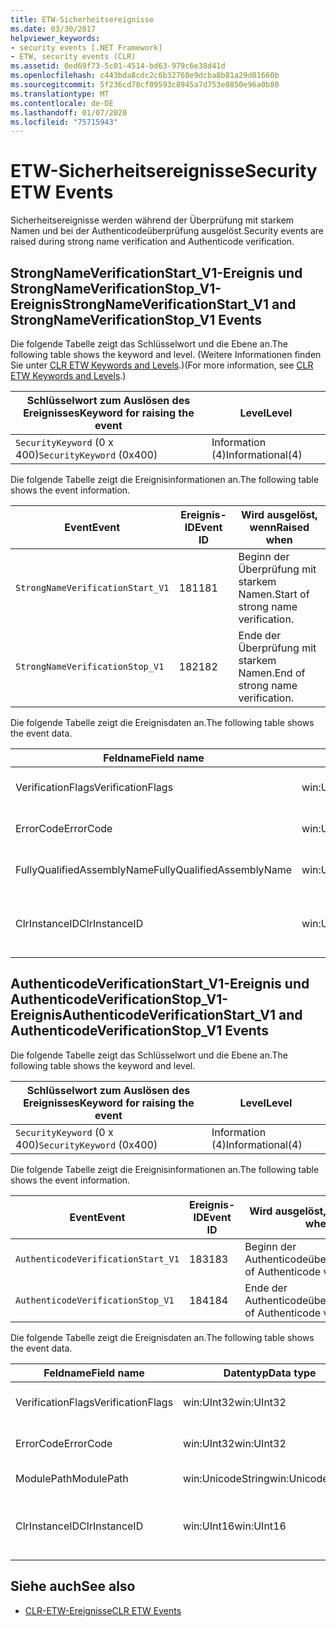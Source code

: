 ```yaml
---
title: ETW-Sicherheitsereignisse
ms.date: 03/30/2017
helpviewer_keywords:
- security events [.NET Framework]
- ETW, security events (CLR)
ms.assetid: 0ed69f73-5c01-4514-bd63-979c6e38d41d
ms.openlocfilehash: c443bda8cdc2c6b32760e9dcba8b81a29d81660b
ms.sourcegitcommit: 5f236cd78cf09593c8945a7d753e0850e96a0b80
ms.translationtype: MT
ms.contentlocale: de-DE
ms.lasthandoff: 01/07/2020
ms.locfileid: "75715943"
---
```

# <a name="security-etw-events"></a><span data-ttu-id="61256-102">ETW-Sicherheitsereignisse</span><span class="sxs-lookup"><span data-stu-id="61256-102">Security ETW Events</span></span>

<span data-ttu-id="61256-103">Sicherheitsereignisse werden während der Überprüfung mit starkem Namen und bei der Authenticodeüberprüfung ausgelöst.</span><span class="sxs-lookup"><span data-stu-id="61256-103">Security events are raised during strong name verification and Authenticode verification.</span></span>  

## <a name="strongnameverificationstart_v1-and-strongnameverificationstop_v1-events"></a><span data-ttu-id="61256-104">StrongNameVerificationStart_V1-Ereignis und StrongNameVerificationStop_V1-Ereignis</span><span class="sxs-lookup"><span data-stu-id="61256-104">StrongNameVerificationStart_V1 and StrongNameVerificationStop_V1 Events</span></span>  
 <span data-ttu-id="61256-105">Die folgende Tabelle zeigt das Schlüsselwort und die Ebene an.</span><span class="sxs-lookup"><span data-stu-id="61256-105">The following table shows the keyword and level.</span></span> <span data-ttu-id="61256-106">(Weitere Informationen finden Sie unter [CLR ETW Keywords and Levels](clr-etw-keywords-and-levels.md).)</span><span class="sxs-lookup"><span data-stu-id="61256-106">(For more information, see [CLR ETW Keywords and Levels](clr-etw-keywords-and-levels.md).)</span></span>  
  
|<span data-ttu-id="61256-107">Schlüsselwort zum Auslösen des Ereignisses</span><span class="sxs-lookup"><span data-stu-id="61256-107">Keyword for raising the event</span></span>|<span data-ttu-id="61256-108">Level</span><span class="sxs-lookup"><span data-stu-id="61256-108">Level</span></span>|  
|-----------------------------------|-----------|  
|<span data-ttu-id="61256-109">`SecurityKeyword` (0 x 400)</span><span class="sxs-lookup"><span data-stu-id="61256-109">`SecurityKeyword` (0x400)</span></span>|<span data-ttu-id="61256-110">Information (4)</span><span class="sxs-lookup"><span data-stu-id="61256-110">Informational(4)</span></span>|  
  
 <span data-ttu-id="61256-111">Die folgende Tabelle zeigt die Ereignisinformationen an.</span><span class="sxs-lookup"><span data-stu-id="61256-111">The following table shows the event information.</span></span>  
  
|<span data-ttu-id="61256-112">Event</span><span class="sxs-lookup"><span data-stu-id="61256-112">Event</span></span>|<span data-ttu-id="61256-113">Ereignis-ID</span><span class="sxs-lookup"><span data-stu-id="61256-113">Event ID</span></span>|<span data-ttu-id="61256-114">Wird ausgelöst, wenn</span><span class="sxs-lookup"><span data-stu-id="61256-114">Raised when</span></span>|  
|-----------|--------------|-----------------|  
|`StrongNameVerificationStart_V1`|<span data-ttu-id="61256-115">181</span><span class="sxs-lookup"><span data-stu-id="61256-115">181</span></span>|<span data-ttu-id="61256-116">Beginn der Überprüfung mit starkem Namen.</span><span class="sxs-lookup"><span data-stu-id="61256-116">Start of strong name verification.</span></span>|  
|`StrongNameVerificationStop_V1`|<span data-ttu-id="61256-117">182</span><span class="sxs-lookup"><span data-stu-id="61256-117">182</span></span>|<span data-ttu-id="61256-118">Ende der Überprüfung mit starkem Namen.</span><span class="sxs-lookup"><span data-stu-id="61256-118">End of strong name verification.</span></span>|  
  
 <span data-ttu-id="61256-119">Die folgende Tabelle zeigt die Ereignisdaten an.</span><span class="sxs-lookup"><span data-stu-id="61256-119">The following table shows the event data.</span></span>  
  
|<span data-ttu-id="61256-120">Feldname</span><span class="sxs-lookup"><span data-stu-id="61256-120">Field name</span></span>|<span data-ttu-id="61256-121">Datentyp</span><span class="sxs-lookup"><span data-stu-id="61256-121">Data type</span></span>|<span data-ttu-id="61256-122">Beschreibung</span><span class="sxs-lookup"><span data-stu-id="61256-122">Description</span></span>|  
|----------------|---------------|-----------------|  
|<span data-ttu-id="61256-123">VerificationFlags</span><span class="sxs-lookup"><span data-stu-id="61256-123">VerificationFlags</span></span>|<span data-ttu-id="61256-124">win:UInt32</span><span class="sxs-lookup"><span data-stu-id="61256-124">win:UInt32</span></span>|<span data-ttu-id="61256-125">Die Überprüfungsflags.</span><span class="sxs-lookup"><span data-stu-id="61256-125">The verification flags.</span></span>|  
|<span data-ttu-id="61256-126">ErrorCode</span><span class="sxs-lookup"><span data-stu-id="61256-126">ErrorCode</span></span>|<span data-ttu-id="61256-127">win:UInt32</span><span class="sxs-lookup"><span data-stu-id="61256-127">win:UInt32</span></span>|<span data-ttu-id="61256-128">Der HResult-Fehlercode.</span><span class="sxs-lookup"><span data-stu-id="61256-128">The HResult error code.</span></span>|  
|<span data-ttu-id="61256-129">FullyQualifiedAssemblyName</span><span class="sxs-lookup"><span data-stu-id="61256-129">FullyQualifiedAssemblyName</span></span>|<span data-ttu-id="61256-130">win:UnicodeString</span><span class="sxs-lookup"><span data-stu-id="61256-130">win:UnicodeString</span></span>|<span data-ttu-id="61256-131">Der vollqualifizierte Assemblyname.</span><span class="sxs-lookup"><span data-stu-id="61256-131">The fully qualified assembly name.</span></span>|  
|<span data-ttu-id="61256-132">ClrInstanceID</span><span class="sxs-lookup"><span data-stu-id="61256-132">ClrInstanceID</span></span>|<span data-ttu-id="61256-133">win:UInt16</span><span class="sxs-lookup"><span data-stu-id="61256-133">win:UInt16</span></span>|<span data-ttu-id="61256-134">Eindeutige ID für die Instanz von CLR oder CoreCLR.</span><span class="sxs-lookup"><span data-stu-id="61256-134">Unique ID for the instance of CLR or CoreCLR.</span></span>|  

## <a name="authenticodeverificationstart_v1-and-authenticodeverificationstop_v1-events"></a><span data-ttu-id="61256-135">AuthenticodeVerificationStart_V1-Ereignis und AuthenticodeVerificationStop_V1-Ereignis</span><span class="sxs-lookup"><span data-stu-id="61256-135">AuthenticodeVerificationStart_V1 and AuthenticodeVerificationStop_V1 Events</span></span>  
 <span data-ttu-id="61256-136">Die folgende Tabelle zeigt das Schlüsselwort und die Ebene an.</span><span class="sxs-lookup"><span data-stu-id="61256-136">The following table shows the keyword and level.</span></span>  
  
|<span data-ttu-id="61256-137">Schlüsselwort zum Auslösen des Ereignisses</span><span class="sxs-lookup"><span data-stu-id="61256-137">Keyword for raising the event</span></span>|<span data-ttu-id="61256-138">Level</span><span class="sxs-lookup"><span data-stu-id="61256-138">Level</span></span>|  
|-----------------------------------|-----------|  
|<span data-ttu-id="61256-139">`SecurityKeyword` (0 x 400)</span><span class="sxs-lookup"><span data-stu-id="61256-139">`SecurityKeyword` (0x400)</span></span>|<span data-ttu-id="61256-140">Information (4)</span><span class="sxs-lookup"><span data-stu-id="61256-140">Informational(4)</span></span>|  
  
 <span data-ttu-id="61256-141">Die folgende Tabelle zeigt die Ereignisinformationen an.</span><span class="sxs-lookup"><span data-stu-id="61256-141">The following table shows the event information.</span></span>  
  
|<span data-ttu-id="61256-142">Event</span><span class="sxs-lookup"><span data-stu-id="61256-142">Event</span></span>|<span data-ttu-id="61256-143">Ereignis-ID</span><span class="sxs-lookup"><span data-stu-id="61256-143">Event ID</span></span>|<span data-ttu-id="61256-144">Wird ausgelöst, wenn</span><span class="sxs-lookup"><span data-stu-id="61256-144">Raised when</span></span>|  
|-----------|--------------|-----------------|  
|`AuthenticodeVerificationStart_V1`|<span data-ttu-id="61256-145">183</span><span class="sxs-lookup"><span data-stu-id="61256-145">183</span></span>|<span data-ttu-id="61256-146">Beginn der Authenticodeüberprüfung.</span><span class="sxs-lookup"><span data-stu-id="61256-146">Start of Authenticode verification.</span></span>|  
|`AuthenticodeVerificationStop_V1`|<span data-ttu-id="61256-147">184</span><span class="sxs-lookup"><span data-stu-id="61256-147">184</span></span>|<span data-ttu-id="61256-148">Ende der Authenticodeüberprüfung.</span><span class="sxs-lookup"><span data-stu-id="61256-148">End of Authenticode verification.</span></span>|  
  
 <span data-ttu-id="61256-149">Die folgende Tabelle zeigt die Ereignisdaten an.</span><span class="sxs-lookup"><span data-stu-id="61256-149">The following table shows the event data.</span></span>  
  
|<span data-ttu-id="61256-150">Feldname</span><span class="sxs-lookup"><span data-stu-id="61256-150">Field name</span></span>|<span data-ttu-id="61256-151">Datentyp</span><span class="sxs-lookup"><span data-stu-id="61256-151">Data type</span></span>|<span data-ttu-id="61256-152">Beschreibung</span><span class="sxs-lookup"><span data-stu-id="61256-152">Description</span></span>|  
|----------------|---------------|-----------------|  
|<span data-ttu-id="61256-153">VerificationFlags</span><span class="sxs-lookup"><span data-stu-id="61256-153">VerificationFlags</span></span>|<span data-ttu-id="61256-154">win:UInt32</span><span class="sxs-lookup"><span data-stu-id="61256-154">win:UInt32</span></span>|<span data-ttu-id="61256-155">Die Überprüfungsflags.</span><span class="sxs-lookup"><span data-stu-id="61256-155">The verification flags.</span></span>|  
|<span data-ttu-id="61256-156">ErrorCode</span><span class="sxs-lookup"><span data-stu-id="61256-156">ErrorCode</span></span>|<span data-ttu-id="61256-157">win:UInt32</span><span class="sxs-lookup"><span data-stu-id="61256-157">win:UInt32</span></span>|<span data-ttu-id="61256-158">Der HResult-Fehlercode.</span><span class="sxs-lookup"><span data-stu-id="61256-158">The HResult error code.</span></span>|  
|<span data-ttu-id="61256-159">ModulePath</span><span class="sxs-lookup"><span data-stu-id="61256-159">ModulePath</span></span>|<span data-ttu-id="61256-160">win:UnicodeString</span><span class="sxs-lookup"><span data-stu-id="61256-160">win:UnicodeString</span></span>|<span data-ttu-id="61256-161">Der Modulpfad.</span><span class="sxs-lookup"><span data-stu-id="61256-161">The module path.</span></span>|  
|<span data-ttu-id="61256-162">ClrInstanceID</span><span class="sxs-lookup"><span data-stu-id="61256-162">ClrInstanceID</span></span>|<span data-ttu-id="61256-163">win:UInt16</span><span class="sxs-lookup"><span data-stu-id="61256-163">win:UInt16</span></span>|<span data-ttu-id="61256-164">Eindeutige ID für die Instanz von CLR oder CoreCLR.</span><span class="sxs-lookup"><span data-stu-id="61256-164">Unique ID for the instance of CLR or CoreCLR.</span></span>|  
  
## <a name="see-also"></a><span data-ttu-id="61256-165">Siehe auch</span><span class="sxs-lookup"><span data-stu-id="61256-165">See also</span></span>

- [<span data-ttu-id="61256-166">CLR-ETW-Ereignisse</span><span class="sxs-lookup"><span data-stu-id="61256-166">CLR ETW Events</span></span>](clr-etw-events.md)

